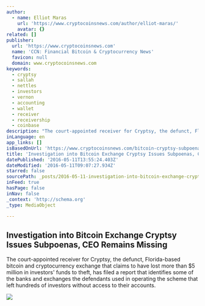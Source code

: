 ```yaml
---
author:
  - name: Elliot Maras
    url: 'https://www.cryptocoinsnews.com/author/elliot-maras/'
    avatar: {}
related: []
publisher:
  url: 'https://www.cryptocoinsnews.com'
  name: 'CCN: Financial Bitcoin & Cryptocurrency News'
  favicon: null
  domain: www.cryptocoinsnews.com
keywords:
  - cryptsy
  - sallah
  - nettles
  - investors
  - vernon
  - accounting
  - wallet
  - receiver
  - receivership
  - coinbase
description: "The court-appointed receiver for Cryptsy, the defunct, Florida-based bitcoin and cryptocurrency exchange that claims to have lost more than $5 million in investors' funds to theft, has filed a report that identifies some of the banks and exchanges the defendants used in operating the scheme that left hundreds of investors without access to their accounts."
inLanguage: en
app_links: []
isBasedOnUrl: 'https://www.cryptocoinsnews.com/bitcoin-cryptsy-subpoenas-ceo-missing/'
title: 'Investigation into Bitcoin Exchange Cryptsy Issues Subpoenas, CEO Remains Missing'
datePublished: '2016-05-11T13:55:24.403Z'
dateModified: '2016-05-11T09:07:27.934Z'
starred: false
sourcePath: _posts/2016-05-11-investigation-into-bitcoin-exchange-cryptsy-issues-subpoenas.md
inFeed: true
hasPage: false
inNav: false
_context: 'http://schema.org'
_type: MediaObject

---
```

<article style=""><h1>Investigation into Bitcoin Exchange Cryptsy Issues Subpoenas, CEO Remains Missing</h1><p>The court-appointed receiver for Cryptsy, the defunct, Florida-based bitcoin and cryptocurrency exchange that claims to have lost more than $5 million in investors' funds to theft, has filed a report that identifies some of the banks and exchanges the defendants used in operating the scheme that left hundreds of investors without access to their accounts.</p><img src="https://www.cryptocoinsnews.com/wp-content/uploads/2016/05/Suspect-keyboard.jpg" /></article>